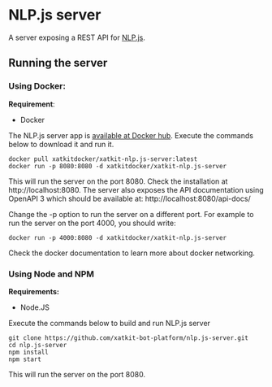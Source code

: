 # NLP.js server
A server exposing a REST API for [NLP.js](https://github.com/axa-group/nlp.js).

## Running the server

### Using Docker:

**Requirement**: 
* Docker

The NLP.js server app is [available at Docker hub](https://hub.docker.com/r/xatkitdocker/xatkit-nlp.js-server). Execute the commands below to download it and run it.
```
docker pull xatkitdocker/xatkit-nlp.js-server:latest
docker run -p 8080:8080 -d xatkitdocker/xatkit-nlp.js-server
```
This will run the server on the port 8080. Check the installation at http://localhost:8080.
The server also exposes the API documentation using OpenAPI 3 which should be available at: http://localhost:8080/api-docs/

Change the -p option to run the server on a different port. For example to run the server on the port 4000, you should write:
```
docker run -p 4000:8080 -d xatkitdocker/xatkit-nlp.js-server
```
Check the docker documentation to learn more about docker networking.  


### Using Node and NPM

**Requirements:**

* Node.JS

Execute the commands below to build and run NLP.js server
```
git clone https://github.com/xatkit-bot-platform/nlp.js-server.git
cd nlp.js-server
npm install
npm start
```

This will run the server on the port 8080.
